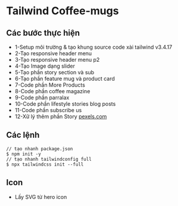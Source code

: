# Tailwind Coffee-mugs
## Các bước thực hiện
- 1-Setup môi trường & tạo khung source code xài tailwind v3.4.17
- 2-Tạo responsive header menu
- 3-Tạo responsive header menu p2
- 4-Tạo Image dạng slider
- 5-Tạo phần story section và sub 
- 6-Tạo phần feature mug và product card
- 7-Code phần More Products  
- 8-Code phần coffee magazine
- 9-Code phần parralax
- 10-Code phần lifestyle stories blog posts
- 11-Code phần subscribe us
- 12-Xữ lý thêm phần Story [pexels.com](https://pexels.com/videos)
## Các lệnh
```
// tạo nhanh package.json
$ npm init -y 
// tạo nhanh tailwindconfig full 
$ npx tailwindcss init --full
```

## Icon
- Lấy SVG từ hero icon 
